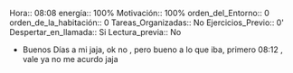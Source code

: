 Hora:: 08:08 
energía:: 100%
Motivación:: 100%
orden_del_Entorno:: 0
orden_de_la_habitación:: 0
Tareas_Organizadas:: No
Ejercicios_Previo:: 0'
Despertar_en_llamada:: Si
Lectura_previa:: No

- Buenos Días a mi jaja, ok no , pero bueno a lo que iba, primero 08:12 , vale ya no me acurdo jaja